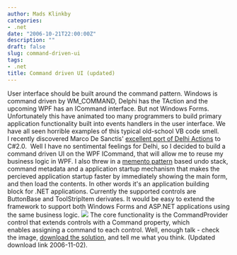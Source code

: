 ```yaml
---
author: Mads Klinkby
categories:
- .net
date: "2006-10-21T22:00:00Z"
description: ""
draft: false
slug: command-driven-ui
tags:
- .net
title: Command driven UI (updated)
---
```



User interface should be built around the command pattern. Windows is command driven by WM_COMMAND, Delphi has the TAction and the upcoming WPF has an ICommand interface. But not Windows Forms. Unfortunately this have animated too many programmers to build primary application functionality built into events handlers in the user interface. We have all seen horrible examples of this typical old-school VB code smell. I recently discovered Marco De Sanctis' [excellent port of Delhi Actions](http://www.codeproject.com/cs/miscctrl/CradsActions.asp) to C#2.0.  Well I have no sentimental feelings for Delhi, so I decided to build a command driven UI on the WPF ICommand, that will allow me to reuse my business logic in WPF. I also threw in a [memento pattern](http://en.wikipedia.org/wiki/Memento_pattern) based undo stack, command metadata and a application startup mechanism that makes the percieved application startup faster by immediately showing the main form, and then load the contents. In other words it's an application building block for .NET applications. Currently the supported controls are ButtonBase and ToolStripItem derivates. It would be easy to extend the framework to support both Windows Forms and ASP.NET applications using the same business logic. [ ![](http://klinkby.files.wordpress.com/2006/10/WindowsLiveWriter/CommanddrivenUI_AA4A/AppCore_thumb%5B3%5D.jpg)](http://klinkby.files.wordpress.com/2006/10/WindowsLiveWriter/CommanddrivenUI_AA4A/AppCore%5B5%5D.jpg) The core functionality is the CommandProvider control that extends controls with a Command property, which enables assigning a command to each control. Well, enough talk - check the image, [download the solution](http://www.kli.dk/blog/AppCore.zip), and tell me what you think. (Updated download link 2006-11-02).

